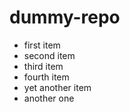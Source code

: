 # dummy-repo
* first item
* second item
* third item
* fourth item
* yet another item
* another one
